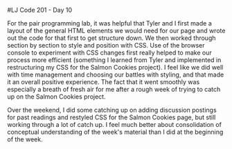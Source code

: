 #LJ Code 201 - Day 10

For the pair programming lab, it was helpful that Tyler and I first made a layout of the general HTML elements we would need for our page and wrote out the code for that first to get structure down. We then worked through section by section to style and position with CSS. Use of the browser console to experiment with CSS changes first really helped to make our process more efficient (something I learned from Tyler and implemented in restructuring my CSS for the Salmon Cookies project). I feel like we did well with time management and choosing our battles with styling, and that made it an overall positive experience. The fact that it went smoothly was especially a breath of fresh air for me after a rough week of trying to catch up on the Salmon Cookies project.

Over the weekend, I did some catching up on adding discussion postings for past readings and restyled CSS for the Salmon Cookies page, but still working through a lot of catch up. I feel much better about consolidation of conceptual understanding of the week's material than I did at the beginning of the week. 
